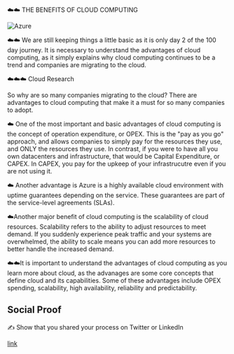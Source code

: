 

☁️☁️ THE BENEFITS OF CLOUD COMPUTING


![Azure](https://user-images.githubusercontent.com/102994059/193710124-b625751c-9794-40e4-b2c7-8d207271b6c9.jpeg)



☁️☁️ We are still keeping things a little basic as it is only day 2 of the 100 day journey. It is necessary to understand the advantages of cloud computing, as it simply explains why cloud computing continues to be a trend and companies are migrating to the cloud. 


☁️☁️☁️ Cloud Research

So why are so many companies migrating to the cloud? There are advantages to cloud computing that make it a must for so many companies to adopt.

 ☁️ One of the most important and basic advantages of cloud computing is the concept of operation expenditure, or OPEX. This is the "pay as you go" approach, and allows companies to simply pay for the resources they use, and ONLY the resources they use. In contrast, if you were to have all you own datacenters and infrastructure, that would be Capital Expenditure, or CAPEX. In CAPEX, you pay for the upkeep of your infrastrucutre even if you are not using it. 
  
 ☁️ Another advantage is Azure is a highly available cloud environment with uptime guarantees depending on the service. These guarantees are part of the service-level agreements (SLAs).

  ☁️Another major benefit of cloud computing is the scalability of cloud resources. Scalability refers to the ability to adjust resources to meet demand. If you suddenly experience peak traffic and your systems are overwhelmed, the ability to scale means you can add more resources to better handle the increased demand.


☁️☁️It is important to understand the advantages of cloud computing as you learn more about cloud, as the advanages are some core concepts that define cloud and its capabilities. Some of these advantages include OPEX spending, scalability, high availability, reliability and predictability. 



## Social Proof

✍️ Show that you shared your process on Twitter or LinkedIn

[link](https://www.linkedin.com/posts/andrew-leddy-93a980216_100daysofcloud-activity-6982859450848002048-BP9c?utm_source=share&utm_medium=member_desktop)
